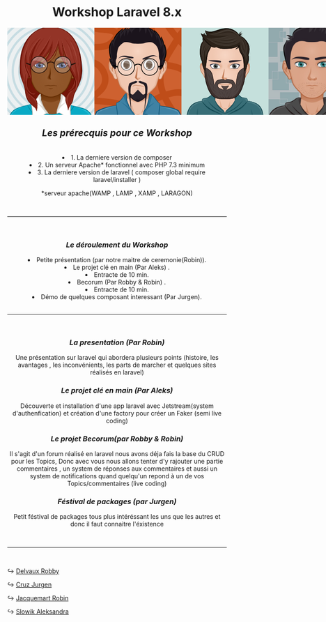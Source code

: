 <div align="center">
    <h1 class="blue">Workshop Laravel 8.x</h1>
    <div style="display:flex; flex-direction:row; align-items:center;"> 
        <img src="./assets/IMG/aleks.png">
        <img src="./assets/IMG/robin.png" width="200" height="200">
        <img src="./assets/IMG/Jurgen.png">
        <img src="./assets/IMG/Robby.jpg" width="200" height="200">
        <hr>
        <br> 
    </div>
</div>

<div align="center">
    <h2><strong><em>Les prérecquis pour ce Workshop</em></strong></h2>
    <br> 
</div>
<div align="center">
    <li>1. La derniere version de composer</li>
    <li>2. Un serveur Apache* fonctionnel avec PHP 7.3 minimum</li>
    <li>3. La derniere version de laravel ( composer global require laravel/installer )</li>
    <p>*serveur apache(WAMP , LAMP , XAMP , LARAGON)</p>
    <br><hr><br>
</div>
<div align="center">
    <h3><strong><em>Le déroulement du Workshop</em></strong></h3>
        <li>Petite présentation (par notre maitre de ceremonie(Robin)).</li>
        <li>Le projet clé en main (Par Aleks) .</li>
        <li>Entracte de 10 min.</li>
        <li>Becorum (Par Robby & Robin) .</li>
        <li>Entracte de 10 min.</li>
        <li>Démo de quelques composant interessant (Par Jurgen).</li>
        <br><hr><br>
</div>
<div align="center">
    <h3><strong><em>La presentation (Par Robin)</em></strong></h3>
    <p>Une présentation sur laravel qui abordera plusieurs points (histoire, les avantages , les inconvénients, les parts de marcher et quelques sites réalisés en laravel)</p>
</div>
<div align="center">
    <h3><strong><em>Le projet clé en main (Par Aleks)</em></strong></h3>
    <p>Découverte et installation d'une app laravel avec Jetstream(system d'authenfication) et création d'une factory pour créer un Faker (semi live coding)</p>
</div>
<div align="center">
    <h3><strong><em>Le projet Becorum(par Robby & Robin)</em></strong></h3>
    <p>Il s'agit d'un forum réalisé en laravel nous avons déja fais la base du CRUD pour les Topics,
    Donc avec vous nous allons tenter d'y rajouter une partie commentaires , un system de réponses aux commentaires et aussi un system de notifications quand quelqu'un repond à un de vos Topics/commentaires 
    (live coding)</p>
</div>
<div align="center">
    <h3><strong><em>Féstival de packages (par Jurgen)</em></strong></h3>
    <p>Petit féstival de packages tous plus intéréssant les uns que les autres et donc il faut connaitre l'éxistence </p>
</div>
<br><hr><br>

↪  [Delvaux Robby](https://www.linkedin.com/in/robby-delvaux/)  

↪  [Cruz Jurgen](https://github.com/jcruz97)

↪  [Jacquemart Robin](https://www.linkedin.com/in/robin-jacquemart/)  

↪  [Slowik Aleksandra](https://www.linkedin.com/in/aleksandra-slowik-dev/)  
